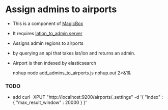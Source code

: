 # Assign admins to airports
- This is a component of [MagicBox](https://github.com/unicef/magicbox/wiki)
- It requires [latlon_to_admin server](https://github.com/unicef/latlon-to-admin)
- Assigns admin regions to airports
- by querying an api that takes lat/lon and returns an admin.
- Airport is then indexed by elasticsearch

    nohup node add_admins_to_airports.js nohup.out 2>&1&

### TODO
- add curl -XPUT "http://localhost:9200/airports/_settings" -d '{ "index" : { "max_result_window" : 20000 } }'
